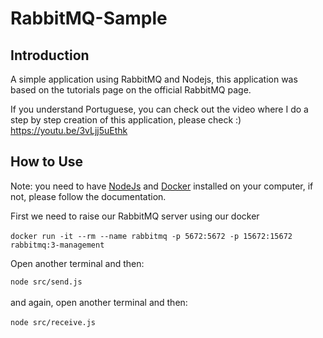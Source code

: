 # RabbitMQ-Sample

## Introduction 


A simple application using RabbitMQ and Nodejs, this application was based on the tutorials page on the official RabbitMQ page.

If you understand Portuguese, you can check out the video where I do a step by step creation of this application, please check :) <br>https://youtu.be/3vLjj5uEthk

## How to Use

Note: you need to have <a href='https://nodejs.org/en/' target='_blank'>NodeJs</a> and <a href='https://docs.docker.com/docker-for-windows/install/' target='_blank'>Docker</a> installed on your computer, if not, please follow the documentation.<br>

First we need to raise our RabbitMQ server using our docker
<br><br>
``docker run -it --rm --name rabbitmq -p 5672:5672 -p 15672:15672 rabbitmq:3-management`` <br>

Open another terminal and then:
<br>

``node src/send.js``
<br><br>and again, open another terminal and then:
<br><br>
``node src/receive.js``<br>
